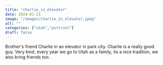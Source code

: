 ```yaml
---
title: "charlie_in_elevator"
date: 2024-01-21
image: "/images/charlie_in_elevator.jpeg"
alt: ""
categories: ["utah","portrait"]
draft: false
---
```


Brother's friend Charlie in an elevator in park city. Charlie is a really good guy. Very kind, every year we go to Utah as a family, its a nice tradition, we also bring friends too.